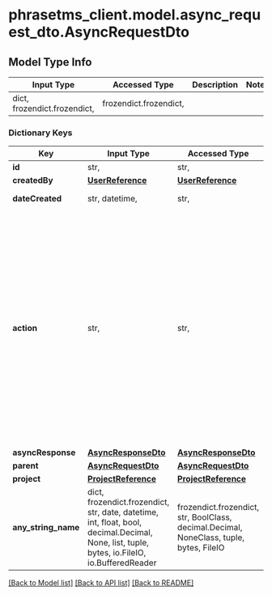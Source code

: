 # phrasetms_client.model.async_request_dto.AsyncRequestDto

## Model Type Info

| Input Type                   | Accessed Type          | Description | Notes |
| ---------------------------- | ---------------------- | ----------- | ----- |
| dict, frozendict.frozendict, | frozendict.frozendict, |             |

### Dictionary Keys

| Key                 | Input Type                                                                                                                                  | Accessed Type                                                                           | Description                                                        | Notes                                                                                                                                                                                                                                                                                                                                                                                                                                                  |
| ------------------- | ------------------------------------------------------------------------------------------------------------------------------------------- | --------------------------------------------------------------------------------------- | ------------------------------------------------------------------ | ------------------------------------------------------------------------------------------------------------------------------------------------------------------------------------------------------------------------------------------------------------------------------------------------------------------------------------------------------------------------------------------------------------------------------------------------------ |
| **id**              | str,                                                                                                                                        | str,                                                                                    |                                                                    | [optional]                                                                                                                                                                                                                                                                                                                                                                                                                                             |
| **createdBy**       | [**UserReference**](UserReference.md)                                                                                                       | [**UserReference**](UserReference.md)                                                   |                                                                    | [optional]                                                                                                                                                                                                                                                                                                                                                                                                                                             |
| **dateCreated**     | str, datetime,                                                                                                                              | str,                                                                                    |                                                                    | [optional] value must conform to RFC-3339 date-time                                                                                                                                                                                                                                                                                                                                                                                                    |
| **action**          | str,                                                                                                                                        | str,                                                                                    |                                                                    | [optional] must be one of ["PRE_ANALYSE", "POST_ANALYSE", "COMPARE_ANALYSE", "PARENT_ANALYSE", "PRE_TRANSLATE", "ASYNC_TRANSLATE", "IMPORT_JOB", "IMPORT_FILE", "ALIGN", "EXPORT_TMX_BY_QUERY", "EXPORT_TMX", "IMPORT_TMX", "INSERT_INTO_TM", "DELETE_TM", "CLEAR_TM", "QA", "QA_V3", "UPDATE_CONTINUOUS_JOB", "UPDATE_SOURCE", "UPDATE_TARGET", "EXTRACT_CLEANED_TMS", "GLOSSARY_PUT", "GLOSSARY_DELETE", "CREATE_PROJECT", "EXPORT_COMPLETE_FILE", ] |
| **asyncResponse**   | [**AsyncResponseDto**](AsyncResponseDto.md)                                                                                                 | [**AsyncResponseDto**](AsyncResponseDto.md)                                             |                                                                    | [optional]                                                                                                                                                                                                                                                                                                                                                                                                                                             |
| **parent**          | [**AsyncRequestDto**](AsyncRequestDto.md)                                                                                                   | [**AsyncRequestDto**](AsyncRequestDto.md)                                               |                                                                    | [optional]                                                                                                                                                                                                                                                                                                                                                                                                                                             |
| **project**         | [**ProjectReference**](ProjectReference.md)                                                                                                 | [**ProjectReference**](ProjectReference.md)                                             |                                                                    | [optional]                                                                                                                                                                                                                                                                                                                                                                                                                                             |
| **any_string_name** | dict, frozendict.frozendict, str, date, datetime, int, float, bool, decimal.Decimal, None, list, tuple, bytes, io.FileIO, io.BufferedReader | frozendict.frozendict, str, BoolClass, decimal.Decimal, NoneClass, tuple, bytes, FileIO | any string name can be used but the value must be the correct type | [optional]                                                                                                                                                                                                                                                                                                                                                                                                                                             |

[[Back to Model list]](../../README.md#documentation-for-models) [[Back to API list]](../../README.md#documentation-for-api-endpoints) [[Back to README]](../../README.md)
